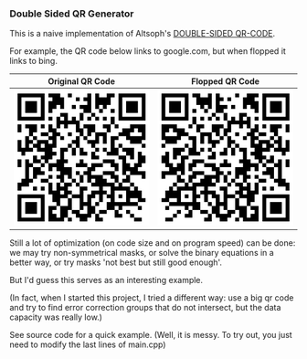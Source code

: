 ### Double Sided QR Generator

This is a naive implementation of Altsoph's [DOUBLE-SIDED QR-CODE](https://medium.com/altsoph/double-sided-qr-code-c946468f05d4O).

For example, the QR code below links to google.com, but when flopped it links to bing.

Original QR Code | Flopped QR Code
--- | ---
![](./example/search.jpg "Original QR code") | ![](./example/search-mirror.jpg "Flopped QR code")

Still a lot of optimization (on code size and on program speed) can be done: we may try non-symmetrical masks, or solve the binary equations in a better way, or try masks 'not best but still good enough'.

But I'd guess this serves as an interesting example.

(In fact, when I started this project, I tried a different way: use a big qr code and try to find error correction groups that do not intersect, but the data capacity was really low.)

See source code for a quick example. (Well, it is messy. To try out, you just need to modify the last lines of main.cpp)
